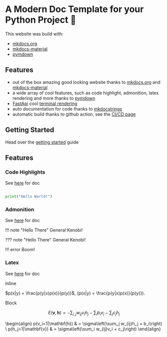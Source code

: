 # A Modern Doc Template for your Python Project 💅

This website was build with:

 - [mkdocs.org](https://www.mkdocs.org)
 - [mkdocs-material](https://squidfunk.github.io/mkdocs-material/)
 - [pymdown](https://facelessuser.github.io/pymdown-extensions/)

## Features

- out of the box amazing good looking website thanks to [mkdocs.org](https://www.mkdocs.org) and [mkdocs-material](https://squidfunk.github.io/mkdocs-material/)
- a wide array of cool features, such as code highlight, admonition, latex rendering and more thanks to [pymdown](https://facelessuser.github.io/pymdown-extensions/)
- [FastApi](https://fastapi.tiangolo.com/) cool [terminal rendering](/terminal/)
- auto documentation for code thanks to [mkdocstrings](https://github.com/mkdocstrings/mkdocstrings)
- automatic build thanks to github action, see the [CI/CD page](/ci_cd/)


## Getting Started

Head over the [getting started](getting_started) guide

## Features

### Code Highlights

See [here](https://squidfunk.github.io/mkdocs-material/reference/code-blocks/) for doc

```python

print("Hello World!")
```

### Admonition

See [here](https://squidfunk.github.io/mkdocs-material/reference/admonitions/) for doc

!!! note "Hello There"
    General Kenobi!

??? note "Hello There"
    General Kenobi!

!!! error
    Boom!


### Latex

See [here](https://squidfunk.github.io/mkdocs-material/reference/mathjax/) for doc

Inline

$p(x|y) = \frac{p(y|x)p(x)}{p(y)}$, \(p(x|y) = \frac{p(y|x)p(x)}{p(y)}\).

Block

$$
E(\mathbf{v}, \mathbf{h}) = -\sum_{i,j}w_{ij}v_i h_j - \sum_i b_i v_i - \sum_j c_j h_j
$$

\begin{align}
    p(v_i=1|\mathbf{h}) & = \sigma\left(\sum_j w_{ij}h_j + b_i\right) \\
    p(h_j=1|\mathbf{v}) & = \sigma\left(\sum_i w_{ij}v_i + c_j\right)
\end{align}
